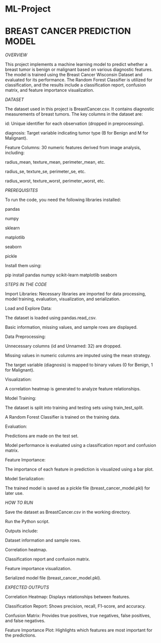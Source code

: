 # ML-Project

# BREAST CANCER PREDICTION MODEL

*OVERVIEW*

This project implements a machine learning model to predict whether a breast tumor is benign or malignant based on various diagnostic features. The model is trained using the Breast Cancer Wisconsin Dataset and evaluated for its performance. The Random Forest Classifier is utilized for classification, and the results include a classification report, confusion matrix, and feature importance visualization.

*DATASET*

The dataset used in this project is BreastCancer.csv. It contains diagnostic measurements of breast tumors. The key columns in the dataset are:

id: Unique identifier for each observation (dropped in preprocessing).

diagnosis: Target variable indicating tumor type (B for Benign and M for Malignant).

Feature Columns: 30 numeric features derived from image analysis, including:

radius_mean, texture_mean, perimeter_mean, etc.

radius_se, texture_se, perimeter_se, etc.

radius_worst, texture_worst, perimeter_worst, etc.

*PREREQUISITES*

To run the code, you need the following libraries installed:

pandas

numpy

sklearn

matplotlib

seaborn

pickle

Install them using:

pip install pandas numpy scikit-learn matplotlib seaborn

*STEPS IN THE CODE*

Import Libraries: Necessary libraries are imported for data processing, model training, evaluation, visualization, and serialization.

Load and Explore Data:

The dataset is loaded using pandas.read_csv.

Basic information, missing values, and sample rows are displayed.

Data Preprocessing:

Unnecessary columns (id and Unnamed: 32) are dropped.

Missing values in numeric columns are imputed using the mean strategy.

The target variable (diagnosis) is mapped to binary values (0 for Benign, 1 for Malignant).

Visualization:

A correlation heatmap is generated to analyze feature relationships.

Model Training:

The dataset is split into training and testing sets using train_test_split.

A Random Forest Classifier is trained on the training data.

Evaluation:

Predictions are made on the test set.

Model performance is evaluated using a classification report and confusion matrix.

Feature Importance:

The importance of each feature in prediction is visualized using a bar plot.

Model Serialization:

The trained model is saved as a pickle file (breast_cancer_model.pkl) for later use.

*HOW TO RUN*

Save the dataset as BreastCancer.csv in the working directory.

Run the Python script.

Outputs include:

Dataset information and sample rows.

Correlation heatmap.

Classification report and confusion matrix.

Feature importance visualization.

Serialized model file (breast_cancer_model.pkl).

*EXPECTED OUTPUTS*

Correlation Heatmap: Displays relationships between features.

Classification Report: Shows precision, recall, F1-score, and accuracy.

Confusion Matrix: Provides true positives, true negatives, false positives, and false negatives.

Feature Importance Plot: Highlights which features are most important for the predictions.

